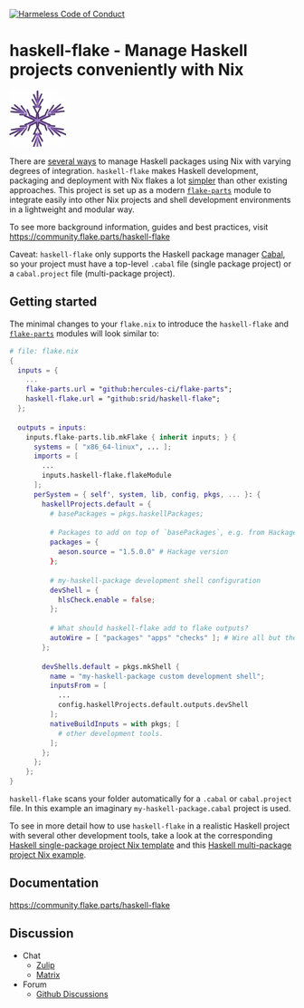 [![Harmeless Code of Conduct](https://img.shields.io/badge/harmless-8A2BE2)](https://srid.ca/coc "This project follows the 'Harmlessness Code of Conduct'")

# haskell-flake - Manage Haskell projects conveniently with Nix

<img src="./doc/logo.webp" width=100 />

There are [several ways](https://nixos.wiki/wiki/Haskell) to manage Haskell packages using Nix with varying degrees of integration.  `haskell-flake` makes Haskell development, packaging and deployment with Nix flakes a lot [simpler](https://community.flake.parts/haskell-flake/start#under-the-hood) than other existing approaches.  This project is set up as a modern [`flake-parts`](https://flake.parts/) module to integrate easily into other Nix projects and shell development environments in a lightweight and modular way.

To see more background information, guides and best practices, visit https://community.flake.parts/haskell-flake

Caveat: `haskell-flake` only supports the Haskell package manager [Cabal](https://www.haskell.org/cabal/),
so your project must have a top-level `.cabal` file (single package project) or a `cabal.project` file
(multi-package project).

## Getting started

The minimal changes to your `flake.nix` to introduce the `haskell-flake` and [`flake-parts`](https://flake.parts/) modules will look similar to:

```nix
# file: flake.nix
{
  inputs = {
    ...
    flake-parts.url = "github:hercules-ci/flake-parts";
    haskell-flake.url = "github:srid/haskell-flake";
  };

  outputs = inputs:
    inputs.flake-parts.lib.mkFlake { inherit inputs; } {
      systems = [ "x86_64-linux", ... ];
      imports = [
        ...
        inputs.haskell-flake.flakeModule
      ];
      perSystem = { self', system, lib, config, pkgs, ... }: {
        haskellProjects.default = {
          # basePackages = pkgs.haskellPackages;

          # Packages to add on top of `basePackages`, e.g. from Hackage
          packages = {
            aeson.source = "1.5.0.0" # Hackage version
          };

          # my-haskell-package development shell configuration
          devShell = {
            hlsCheck.enable = false;
          };

          # What should haskell-flake add to flake outputs?
          autoWire = [ "packages" "apps" "checks" ]; # Wire all but the devShell
        };

        devShells.default = pkgs.mkShell {
          name = "my-haskell-package custom development shell";
          inputsFrom = [
            ...
            config.haskellProjects.default.outputs.devShell
          ];
          nativeBuildInputs = with pkgs; [
            # other development tools.
          ];
        };
      };
    };
}
```

`haskell-flake` scans your folder automatically for a `.cabal` or `cabal.project` file.
In this example an imaginary `my-haskell-package.cabal` project is used.

To see in more detail how to use `haskell-flake` in a realistic Haskell project
with several other development tools, take a look at
the corresponding [Haskell single-package project Nix template](https://github.com/srid/haskell-template) and
this [Haskell multi-package project Nix example](https://github.com/srid/haskell-multi-nix).

## Documentation

https://community.flake.parts/haskell-flake

## Discussion

- Chat
  - [Zulip](https://nixos.zulipchat.com/#narrow/stream/413949-haskell-flake)
  - [Matrix](https://app.element.io/#/room/#flakular:matrix.org)
- Forum
  - [Github Discussions](https://github.com/srid/haskell-flake/discussions)

